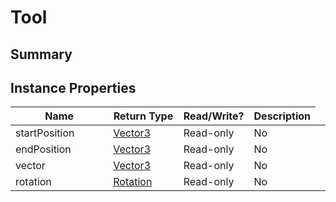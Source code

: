 
# Tool

## Summary



## Instance Properties

<table>
<thead><tr><th width="225">Name</th><th width="160">Return Type</th><th width="80">Read/Write?</th><th>Description</th></tr></thead>
<tbody>
<tr><td>startPosition</td><td><a href="vector3.md">Vector3</a></td><td>Read-only</td><td>No</td><td></td></tr>
<tr><td>endPosition</td><td><a href="vector3.md">Vector3</a></td><td>Read-only</td><td>No</td><td></td></tr>
<tr><td>vector</td><td><a href="vector3.md">Vector3</a></td><td>Read-only</td><td>No</td><td></td></tr>
<tr><td>rotation</td><td><a href="rotation.md">Rotation</a></td><td>Read-only</td><td>No</td><td></td></tr>
</tbody></table>




